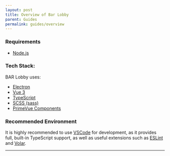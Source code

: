 ```yaml
---
layout: post
title: Overview of Bar Lobby
parent: Guides
permalink: guides/overview
---
```

### Requirements ###
 - [Node.js]


### Tech Stack: ###

BAR Lobby uses:
 - [Electron]
 - [Vue 3]
 - [TypeScript]
 - [SCSS (sass)]
 - [PrimeVue Components]

### Recommended Environment ###


It is highly recommended to use [VSCode] for development, as it provides full, built-in TypeScript support, as well as useful extensions such as [ESLint] and [Volar].

---
[Electron]: https://www.electronjs.org/
[Vue 3]: https://vuejs.org/
[TypeScript]: https://www.typescriptlang.org/
[SCSS (sass)]: https://sass-lang.com/
[PrimeVue Components]: https://primevue.org/datatable
[Node.js]: https://nodejs.org/download/release/v14.21.3/
[VSCode]: https://code.visualstudio.com/download
[ESLint]: https://marketplace.visualstudio.com/items?itemName=dbaeumer.vscode-eslint
[Volar]: https://marketplace.visualstudio.com/items?itemName=vue.volar
